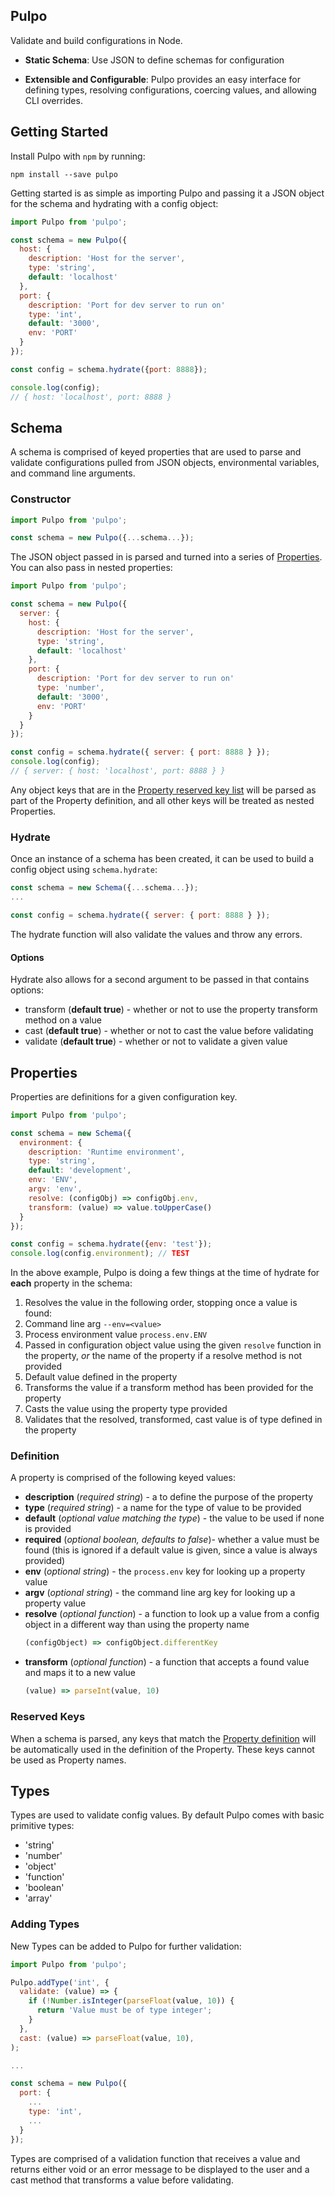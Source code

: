 Pulpo
---

Validate and build configurations in Node.

- **Static Schema**: Use JSON to define schemas for configuration

- **Extensible and Configurable**: Pulpo provides an easy interface for defining types, resolving configurations, coercing values, and allowing CLI overrides.

## Getting Started

Install Pulpo with `npm` by running:

```
npm install --save pulpo
```

Getting started is as simple as importing Pulpo and passing it a JSON object for the schema and hydrating with a config object:

```js
import Pulpo from 'pulpo';

const schema = new Pulpo({
  host: {
    description: 'Host for the server',
    type: 'string',
    default: 'localhost'
  },
  port: {
    description: 'Port for dev server to run on'
    type: 'int',
    default: '3000',
    env: 'PORT'
  }
});

const config = schema.hydrate({port: 8888});

console.log(config);
// { host: 'localhost', port: 8888 }
```

Schema
---
A schema is comprised of keyed properties that are used to parse and validate configurations pulled from JSON objects, environmental variables, and command line arguments.

### Constructor

```js
import Pulpo from 'pulpo';

const schema = new Pulpo({...schema...});
```

The JSON object passed in is parsed and turned into a series of [Properties](#properties). You can also pass in nested properties:

```js
import Pulpo from 'pulpo';

const schema = new Pulpo({
  server: {
    host: {
      description: 'Host for the server',
      type: 'string',
      default: 'localhost'
    },
    port: {
      description: 'Port for dev server to run on'
      type: 'number',
      default: '3000',
      env: 'PORT'
    }
  }
});

const config = schema.hydrate({ server: { port: 8888 } });
console.log(config);
// { server: { host: 'localhost', port: 8888 } }
```

Any object keys that are in the [Property reserved key list](#properties-reserved-keys) will be parsed as part of the Property definition, and all other keys will be treated as nested Properties.

### Hydrate
Once an instance of a schema has been created, it can be used to build a config object using `schema.hydrate`:

```js
const schema = new Schema({...schema...});
...

const config = schema.hydrate({ server: { port: 8888 } });
```

The hydrate function will also validate the values and throw any errors.

#### Options
Hydrate also allows for a second argument to be passed in that contains options:

* transform (**default true**) - whether or not to use the property transform method on a value
* cast (**default true**) - whether or not to cast the value before validating
* validate (**default true**) - whether or not to validate a given value

Properties
---
Properties are definitions for a given configuration key.

```js
import Pulpo from 'pulpo';

const schema = new Schema({
  environment: {
    description: 'Runtime environment',
    type: 'string',
    default: 'development',
    env: 'ENV',
    argv: 'env',
    resolve: (configObj) => configObj.env,
    transform: (value) => value.toUpperCase()
  }
});

const config = schema.hydrate({env: 'test'});
console.log(config.environment); // TEST
```

In the above example, Pulpo is doing a few things at the time of hydrate for **each** property in the schema:

1. Resolves the value in the following order, stopping once a value is found:
  1. Command line arg `--env=<value>`
  1. Process environment value `process.env.ENV`
  1. Passed in configuration object value using the given `resolve` function in the property,
     *or* the name of the property if a resolve method is not provided
  1. Default value defined in the property
1. Transforms the value if a transform method has been provided for the property
1. Casts the value using the property type provided
1. Validates that the resolved, transformed, cast value is of type defined in the property

### Definition
A property is comprised of the following keyed values:

* **description** (*required string*) - a to define the purpose of the property
* **type** (*required string*) - a name for the type of value to be provided
* **default** (*optional value matching the type*) - the value to be used if none is provided
* **required** (*optional boolean, defaults to false*)- whether a value must be found (this is ignored if a default value is given, since a value is always provided)
* **env** (*optional string*) - the `process.env` key for looking up a property value
* **argv** (*optional string*) - the command line arg key for looking up a property value
* **resolve** (*optional function*) - a function to look up a value from a config object in a different way than using the property name
  ```js
  (configObject) => configObject.differentKey
  ```
* **transform** (*optional function*) - a function that accepts a found value and maps it to a new value
  ```js
  (value) => parseInt(value, 10)  
  ```

### Reserved Keys
When a schema is parsed, any keys that match the [Property definition](#definition) will be automatically used in the definition of the Property. These keys cannot be used as Property names.

Types
---
Types are used to validate config values. By default Pulpo comes with basic primitive types:
* 'string'
* 'number'
* 'object'
* 'function'
* 'boolean'
* 'array'

### Adding Types
New Types can be added to Pulpo for further validation:

```js
import Pulpo from 'pulpo';

Pulpo.addType('int', {
  validate: (value) => {
    if (!Number.isInteger(parseFloat(value, 10)) {
      return 'Value must be of type integer';
    }
  },
  cast: (value) => parseFloat(value, 10),
);

...

const schema = new Pulpo({
  port: {
    ...
    type: 'int',
    ...
  }
});
```

Types are comprised of a validation function that receives a value and returns either void or an error message to be displayed to the user and a cast method that transforms a value before validating.
